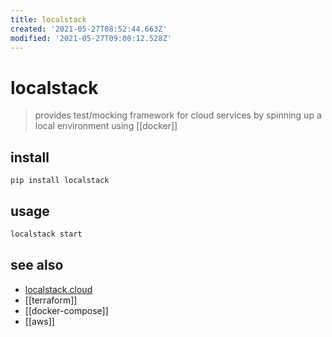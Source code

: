 ```yaml
---
title: localstack
created: '2021-05-27T08:52:44.663Z'
modified: '2021-05-27T09:00:12.528Z'
---
```


# localstack

> provides test/mocking framework for cloud services by spinning up a local environment using [[docker]]

## install
`pip install localstack`

## usage
```sh
localstack start
```

## see also
- [localstack.cloud](https://localstack.cloud/)
- [[terraform]]
- [[docker-compose]]
- [[aws]]
